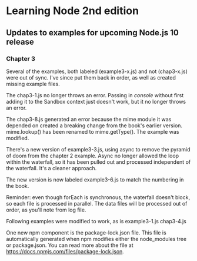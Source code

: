 # Learning Node 2nd edition  

## Updates to examples for upcoming Node.js 10 release

### Chapter 3

Several of the examples, both labeled (example3-x.js) and not (chap3-x.js) were out of sync. I've since put them back in order, as well as created missing example files. 

The chap3-1.js no longer throws an error. Passing in _console_ without first adding it to the Sandbox context just doesn't work, but it no longer throws an error.

The chap3-8.js generated an error because the mime module it was depended on created a breaking change from the book's earlier version. mime.lookup() has been renamed to mime.getType(). The example was modified. 

There's a new version of example3-3.js, using async to remove the pyramid of doom from the chapter 2 example. Async no longer allowed the loop within the waterfall, so it has been pulled out and processed independent of the waterfall. It's a cleaner approach.

The new version is now labeled example3-6.js to match the numbering in the book.

Reminder: even though forEach is synchronous, the waterfall doesn't block, so each file is processed in parallel. The data files will be processed out of order, as you'll note from log file.

Following examples were modified to work, as is
example3-1.js
chap3-4.js

One new npm component is the package-lock.json file. This file is automatically generated when npm modifies either the node_modules tree or package.json. You can read more about the file at https://docs.npmjs.com/files/package-lock.json.
